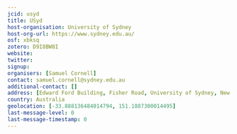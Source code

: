 ```yaml
---
jcid: usyd
title: USyd
host-organisation: University of Sydney
host-org-url: https://www.sydney.edu.au/
osf: xbksq
zotero: D9I8BW8I
website: 
twitter: 
signup: 
organisers: [Samuel Cornell]
contact: samuel.cornell@sydney.edu.au
additional-contact: []
address: [Edward Ford Building, Fisher Road, University of Sydney, New South Wales, 2006]
country: Australia
geolocation: [-33.888136484014794, 151.1887300014495]
last-message-level: 0
last-message-timestamp: 0
---
```



